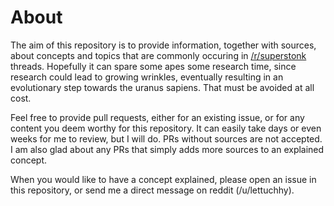 # About

The aim of this repository is to provide information, together with sources, about concepts and topics that are commonly occuring in [/r/superstonk](https://www.reddit.com/r/superstonk) threads. Hopefully it can spare some apes some research time, since research could lead to growing wrinkles, eventually resulting in an evolutionary step towards the uranus sapiens. That must be avoided at all cost.

Feel free to provide pull requests, either for an existing issue, or for any content you deem worthy for this repository. It can easily take days or even weeks for me to review, but I will do. PRs without sources are not accepted. I am also glad about any PRs that simply adds more sources to an explained concept.

When you would like to have a concept explained, please open an issue in this repository, or send me a direct message on reddit (/u/lettuchhy).
